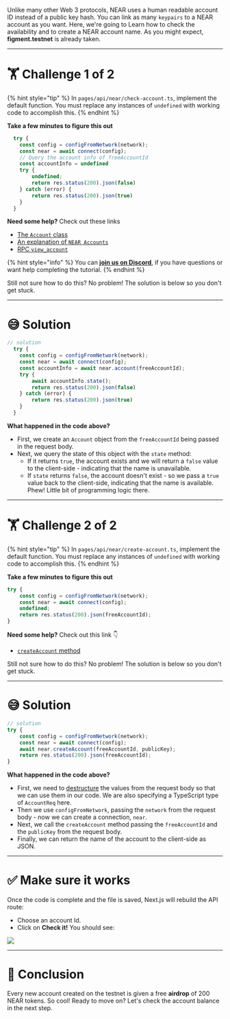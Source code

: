 Unlike many other Web 3 protocols, NEAR uses a human readable account ID instead of a public key hash. You can link as many `keypairs` to a NEAR account as you want. Here, we're going to Learn how to check the availability and to create a NEAR account name. As you might expect, **figment.testnet** is already taken.

---

# 🏋️ Challenge 1 of 2

{% hint style="tip" %}
In `pages/api/near/check-account.ts`, implement the default function. You must replace any instances of `undefined` with working code to accomplish this.
{% endhint %}

**Take a few minutes to figure this out**

```typescript
  try {
    const config = configFromNetwork(network);
    const near = await connect(config);
    // Query the account info of freeAccountId
    const accountInfo = undefined
    try {
        undefined;
        return res.status(200).json(false)
    } catch (error) {
        return res.status(200).json(true)
    }
  }
```

**Need some help?** Check out these links

- [The `Account` class](https://near.github.io/near-api-js/classes/account.account-1.html)
- [An explanation of `NEAR Accounts`](https://docs.near.org/docs/concepts/account)
- [RPC `view_account`](https://docs.near.org/docs/develop/front-end/rpc#view-account)

{% hint style="info" %}
You can [**join us on Discord**](https://discord.gg/fszyM7K), if you have questions or want help completing the tutorial.
{% endhint %}

Still not sure how to do this? No problem! The solution is below so you don't get stuck.

---

# 😅 Solution

```typescript
// solution
  try {
    const config = configFromNetwork(network);
    const near = await connect(config);
    const accountInfo = await near.account(freeAccountId);
    try {
        await accountInfo.state();
        return res.status(200).json(false)
    } catch (error) {
        return res.status(200).json(true)
    }
  }
```

**What happened in the code above?**

- First, we create an `Account` object from the `freeAccountId` being passed in the request body.
- Next, we query the state of this object with the `state` method:
  - If it returns `true`, the account exists and we will return a `false` value to the client-side - indicating that the name is unavailable.
  - If `state` returns `false`, the account doesn't exist - so we pass a `true` value back to the client-side, indicating that the name is available. Phew! Little bit of programming logic there.

---

# 🏋️ Challenge 2 of 2

{% hint style="tip" %}
In `pages/api/near/create-account.ts`, implement the default function. You must replace any instances of `undefined` with working code to accomplish this.
{% endhint %}

**Take a few minutes to figure this out**

```typescript
try {
    const config = configFromNetwork(network);
    const near = await connect(config);
    undefined;
    return res.status(200).json(freeAccountId);
}
```

**Need some help?** Check out this link 👇

- [`createAccount` method](https://near.github.io/near-api-js/classes/near.near-1.html#createaccount)

Still not sure how to do this? No problem! The solution is below so you don't get stuck.

---

# 😅 Solution

```typescript
// solution
try {
    const config = configFromNetwork(network);
    const near = await connect(config);
    await near.createAccount(freeAccountId, publicKey);
    return res.status(200).json(freeAccountId);
}
```

**What happened in the code above?**

- First, we need to [destructure](https://dmitripavlutin.com/javascript-object-destructuring/) the values from the request body so that we can use them in our code. We are also specifying a TypeScript type of `AccountReq` here.
- Then we use `configFromNetwork`, passing the `network` from the request body - now we can create a connection, `near`.
- Next, we call the `createAccount` method passing the `freeAccountId` and the `publicKey` from the request body.
- Finally, we can return the name of the account to the client-side as JSON.

---

# ✅ Make sure it works

Once the code is complete and the file is saved, Next.js will rebuild the API route:

- Choose an account Id.
- Click on **Check it!**
  You should see:

![](https://raw.githubusercontent.com/figment-networks/learn-web3-dapp/main/markdown/__images__/near/near-account.gif)

---

# 🏁 Conclusion

Every new account created on the testnet is given a free **airdrop** of 200 NEAR tokens. So cool!
Ready to move on? Let's check the account balance in the next step.
